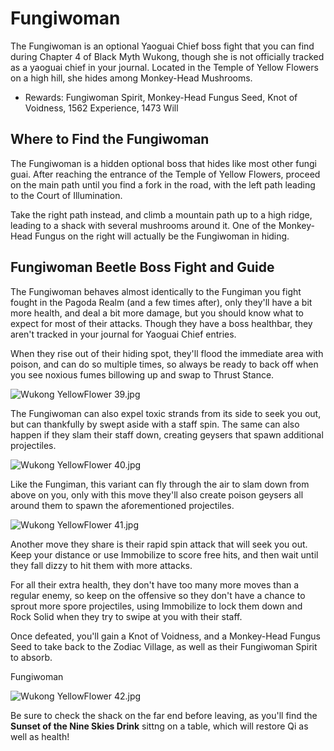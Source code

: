 # Fungiwoman

The Fungiwoman is an optional Yaoguai Chief boss fight that you can find during Chapter 4 of Black Myth Wukong, though she is not officially tracked as a yaoguai chief in your journal. Located in the Temple of Yellow Flowers on a high hill, she hides among Monkey-Head Mushrooms. 

  * Rewards: Fungiwoman Spirit, Monkey-Head Fungus Seed, Knot of Voidness, 1562 Experience, 1473 Will

## Where to Find the Fungiwoman

The Fungiwoman is a hidden optional boss that hides like most other fungi guai. After reaching the entrance of the Temple of Yellow Flowers, proceed on the main path until you find a fork in the road, with the left path leading to the Court of Illumination. 

Take the right path instead, and climb a mountain path up to a high ridge, leading to a shack with several mushrooms around it. One of the Monkey-Head Fungus on the right will actually be the Fungiwoman in hiding. 

## Fungiwoman Beetle Boss Fight and Guide

The Fungiwoman behaves almost identically to the Fungiman you fight fought in the Pagoda Realm (and a few times after), only they'll have a bit more health, and deal a bit more damage, but you should know what to expect for most of their attacks. Though they have a boss healthbar, they aren't tracked in your journal for Yaoguai Chief entries. 

When they rise out of their hiding spot, they'll flood the immediate area with poison, and can do so multiple times, so always be ready to back off when you see noxious fumes billowing up and swap to Thrust Stance. 

![Wukong YellowFlower 39.jpg](https://oyster.ignimgs.com/mediawiki/apis.ign.com/black-myth-wukong/5/5a/Wukong_YellowFlower_39.jpg)

The Fungiwoman can also expel toxic strands from its side to seek you out, but can thankfully by swept aside with a staff spin. The same can also happen if they slam their staff down, creating geysers that spawn additional projectiles. 

![Wukong YellowFlower 40.jpg](https://oyster.ignimgs.com/mediawiki/apis.ign.com/black-myth-wukong/3/30/Wukong_YellowFlower_40.jpg)

Like the Fungiman, this variant can fly through the air to slam down from above on you, only with this move they'll also create poison geysers all around them to spawn the aforementioned projectiles. 

![Wukong YellowFlower 41.jpg](https://oyster.ignimgs.com/mediawiki/apis.ign.com/black-myth-wukong/f/f1/Wukong_YellowFlower_41.jpg)

Another move they share is their rapid spin attack that will seek you out. Keep your distance or use Immobilize to score free hits, and then wait until they fall dizzy to hit them with more attacks. 

For all their extra health, they don't have too many more moves than a regular enemy, so keep on the offensive so they don't have a chance to sprout more spore projectiles, using Immobilize to lock them down and Rock Solid when they try to swipe at you with their staff. 

Once defeated, you'll gain a Knot of Voidness, and a Monkey-Head Fungus Seed to take back to the Zodiac Village, as well as their Fungiwoman Spirit to absorb. 

Fungiwoman

![Wukong YellowFlower 42.jpg](https://oyster.ignimgs.com/mediawiki/apis.ign.com/black-myth-wukong/7/75/Wukong_YellowFlower_42.jpg)

Be sure to check the shack on the far end before leaving, as you'll find the **Sunset of the Nine Skies Drink** sittng on a table, which will restore Qi as well as health!